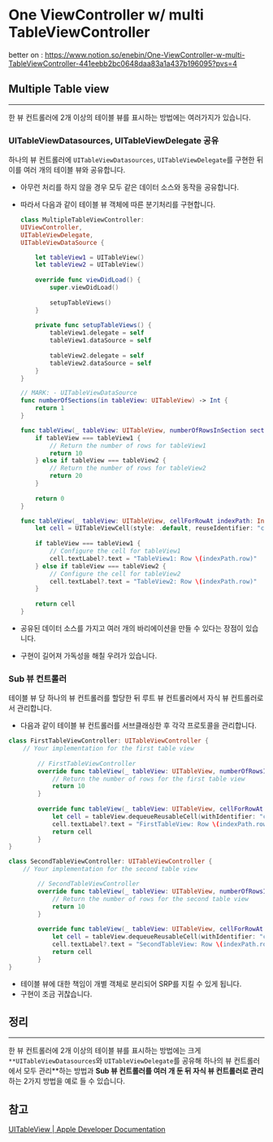 # One ViewController w/ multi TableViewController
better on : https://www.notion.so/enebin/One-ViewController-w-multi-TableViewController-441eebb2bc0648daa83a1a437b196095?pvs=4

## Multiple Table view

---

한 뷰 컨트롤러에 2개 이상의 테이블 뷰를 표시하는 방법에는 여러가지가 있습니다.

### UITableViewDatasources, UITableViewDelegate 공유

하나의 뷰 컨트롤러에 `UITableViewDatasources`, `UITableViewDelegate`를 구현한 뒤 이를 여러 개의 테이블 뷰와 공유합니다.

- 아무런 처리를 하지 않을 경우 모두 같은 데이터 소스와 동작을 공유합니다.
- 따라서 다음과 같이 테이블 뷰 객체에 따른 분기처리를 구현합니다.
    
    ```swift
    class MultipleTableViewController: 
    UIViewController, 
    UITableViewDelegate,
    UITableViewDataSource {
    
        let tableView1 = UITableView()
        let tableView2 = UITableView()
        
        override func viewDidLoad() {
            super.viewDidLoad()
            
            setupTableViews()
        }
        
        private func setupTableViews() {
            tableView1.delegate = self
            tableView1.dataSource = self
            
            tableView2.delegate = self
            tableView2.dataSource = self
        }
    }
    ```
    
    ```swift
    // MARK: - UITableViewDataSource
    func numberOfSections(in tableView: UITableView) -> Int {
        return 1
    }
    
    func tableView(_ tableView: UITableView, numberOfRowsInSection section: Int) -> Int {
        if tableView === tableView1 {
            // Return the number of rows for tableView1
            return 10
        } else if tableView === tableView2 {
            // Return the number of rows for tableView2
            return 20
        }
        
        return 0
    }
    
    func tableView(_ tableView: UITableView, cellForRowAt indexPath: IndexPath) -> UITableViewCell {
        let cell = UITableViewCell(style: .default, reuseIdentifier: "cell")
        
        if tableView === tableView1 {
            // Configure the cell for tableView1
            cell.textLabel?.text = "TableView1: Row \(indexPath.row)"
        } else if tableView === tableView2 {
            // Configure the cell for tableView2
            cell.textLabel?.text = "TableView2: Row \(indexPath.row)"
        }
        
        return cell
    }
    ```
    
- 공유된 데이터 소스를 가지고 여러 개의 바리에이션을 만들 수 있다는 장점이 있습니다.
- 구현이 길어져 가독성을 해칠 우려가 있습니다.

### Sub 뷰 컨트롤러

테이블 뷰 당 하나의 뷰 컨트롤러를 할당한 뒤 루트 뷰 컨트롤러에서 자식 뷰 컨트롤러로서 관리합니다.

- 다음과 같이 테이블 뷰 컨트롤러를 서브클래싱한 후 각각 프로토콜을 관리합니다.

```swift
class FirstTableViewController: UITableViewController {
    // Your implementation for the first table view
		
		// FirstTableViewController
		override func tableView(_ tableView: UITableView, numberOfRowsInSection section: Int) -> Int {
		    // Return the number of rows for the first table view
		    return 10
		}
		
		override func tableView(_ tableView: UITableView, cellForRowAt indexPath: IndexPath) -> UITableViewCell {
		    let cell = tableView.dequeueReusableCell(withIdentifier: "cell", for: indexPath)
		    cell.textLabel?.text = "FirstTableView: Row \(indexPath.row)"
		    return cell
		}
}

class SecondTableViewController: UITableViewController {
    // Your implementation for the second table view

		// SecondTableViewController
		override func tableView(_ tableView: UITableView, numberOfRowsInSection section: Int) -> Int {
		    // Return the number of rows for the second table view
		    return 10
		}
		
		override func tableView(_ tableView: UITableView, cellForRowAt indexPath: IndexPath) -> UITableViewCell {
		    let cell = tableView.dequeueReusableCell(withIdentifier: "cell", for: indexPath)
		    cell.textLabel?.text = "SecondTableView: Row \(indexPath.row)"
		    return cell
		}
}
```

- 테이블 뷰에 대한 책임이 개별 객체로 분리되어 SRP를 지킬 수 있게 됩니다.
- 구현이 조금 귀찮습니다.

## 정리

---

한 뷰 컨트롤러에 2개 이상의 테이블 뷰를 표시하는 방법에는 크게 `**UITableViewDatasources`와 `UITableViewDelegate`를 공유해 하나의 뷰 컨트롤러에서 모두 관리**하는 방법과 **Sub 뷰 컨트롤러를 여러 개 둔 뒤 자식 뷰 컨트롤러로 관리**하는 2가지 방법을 예로 들 수 있습니다.

## 참고
[UITableView | Apple Developer Documentation](https://developer.apple.com/documentation/uikit/uitableview)